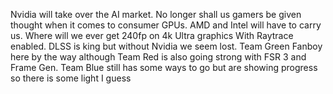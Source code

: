 Nvidia will take over the AI market. No longer shall us gamers be given thought when it comes to consumer GPUs. AMD and Intel will have to carry us. Where will we ever get 240fp on 4k Ultra graphics With Raytrace enabled. DLSS is king but without Nvidia we seem lost. Team Green Fanboy here by the way although Team Red is also going strong with FSR 3 and Frame Gen. Team Blue still has some ways to go but are showing progress so there is some light I guess
